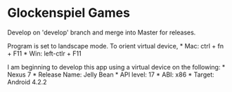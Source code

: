 Glockenspiel Games
===

Develop on 'develop' branch and merge into Master for releases.

Program is set to landscape mode. To orient virtual device,
    * Mac: ctrl + fn + F11
    * Win: left-ctlr + F11


I am beginning to develop this app using a virtual device on the following:
    * Nexus 7
    * Release Name: Jelly Bean
    * API level: 17
    * ABI: x86
    * Target: Android 4.2.2